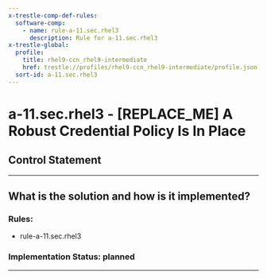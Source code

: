 ```yaml
---
x-trestle-comp-def-rules:
  software-comp:
    - name: rule-a-11.sec.rhel3
      description: Rule for a-11.sec.rhel3
x-trestle-global:
  profile:
    title: rhel9-ccn_rhel9-intermediate
    href: trestle://profiles/rhel9-ccn_rhel9-intermediate/profile.json
  sort-id: a-11.sec.rhel3
---
```


# a-11.sec.rhel3 - \[REPLACE_ME\] A Robust Credential Policy Is In Place

## Control Statement

______________________________________________________________________

## What is the solution and how is it implemented?

<!-- For implementation status enter one of: implemented, partial, planned, alternative, not-applicable -->

<!-- Note that the list of rules under ### Rules: is read-only and changes will not be captured after assembly to JSON -->

<!-- Add control implementation description here for control: a-11.sec.rhel3 -->

### Rules:

  - rule-a-11.sec.rhel3

### Implementation Status: planned

______________________________________________________________________
